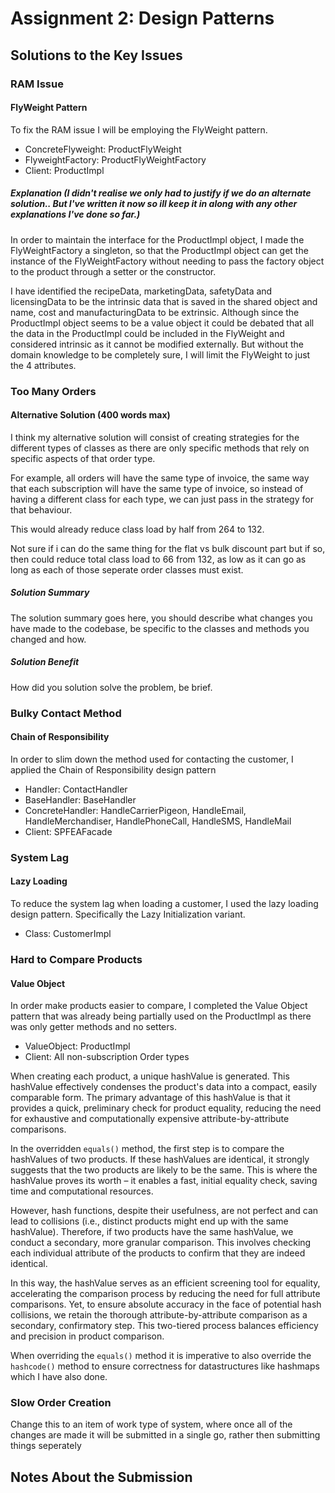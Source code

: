 # Assignment 2: Design Patterns

## Solutions to the Key Issues

### RAM Issue

#### FlyWeight Pattern

To fix the RAM issue I will be employing the FlyWeight pattern. 

- ConcreteFlyweight: ProductFlyWeight
- FlyweightFactory: ProductFlyWeightFactory
- Client: ProductImpl

##### Explanation (I didn't realise we only had to justify if we do an alternate solution.. But I've written it now so ill keep it in along with any other explanations I've done so far.)

In order to maintain the interface for the ProductImpl object, I made the FlyWeightFactory
a singleton, so that the ProductImpl object can get the instance of the FlyWeightFactory without needing
to pass the factory object to the product through a setter or the constructor. 

I have identified the recipeData, marketingData, safetyData and licensingData to be the intrinsic
data that is saved in the shared object and name, cost and manufacturingData to be extrinsic. Although
since the ProductImpl object seems to be a value object it could be debated that all the data in the 
ProductImpl could be included in the FlyWeight and considered intrinsic as it cannot be modified
externally. But without the domain knowledge to be completely sure, I will limit the FlyWeight to 
just the 4 attributes.

### Too Many Orders

#### Alternative Solution (400 words max)

I think my alternative solution will consist of creating strategies for the different
types of classes as there are only specific methods that rely on specific aspects of that
order type.

For example, all orders will have the same type of invoice, the same way that each
subscription will have the same type of invoice, so instead of having a different class
for each type, we can just pass in the strategy for that behaviour.

This would already reduce class load by half from 264 to 132. 

Not sure if i can do the same thing for the flat vs bulk discount part but 
if so, then could reduce total class load to 66 from 132, as low as it can go
as long as each of those seperate order classes must exist.

##### Solution Summary

The solution summary goes here, you should describe what changes you have made to the codebase, be specific to the classes and methods you changed and how.

##### Solution Benefit

How did you solution solve the problem, be brief.

### Bulky Contact Method

#### Chain of Responsibility

In order to slim down the method used for contacting the customer, I applied the Chain of Responsibility
design pattern

- Handler: ContactHandler
- BaseHandler: BaseHandler
- ConcreteHandler: HandleCarrierPigeon, HandleEmail, HandleMerchandiser, HandlePhoneCall, HandleSMS, HandleMail
- Client: SPFEAFacade

### System Lag

#### Lazy Loading

To reduce the system lag when loading a customer, I used the lazy loading design pattern. Specifically the Lazy Initialization
variant.

- Class: CustomerImpl

### Hard to Compare Products

#### Value Object

In order make products easier to compare, I completed the Value Object pattern that was
already being partially used on the ProductImpl as there was only getter methods and no setters.

- ValueObject: ProductImpl
- Client: All non-subscription Order types

When creating each product, a unique hashValue is generated. This hashValue effectively condenses the product's data into a compact, 
easily comparable form. The primary advantage of this hashValue is that it provides a quick, 
preliminary check for product equality, reducing the need for exhaustive and computationally 
expensive attribute-by-attribute comparisons.

In the overridden `equals()` method, the first step is to compare the hashValues of two products. 
If these hashValues are identical, it strongly suggests that the two products are likely to be 
the same. This is where the hashValue proves its worth – it enables a fast, initial equality 
check, saving time and computational resources.

However, hash functions, despite their usefulness, are not perfect and can lead to collisions 
(i.e., distinct products might end up with the same hashValue). Therefore, if two products have
the same hashValue, we conduct a secondary, more granular comparison. This involves checking 
each individual attribute of the products to confirm that they are indeed identical.

In this way, the hashValue serves as an efficient screening tool for equality, accelerating
the comparison process by reducing the need for full attribute comparisons. Yet, to ensure 
absolute accuracy in the face of potential hash collisions, we retain the thorough 
attribute-by-attribute comparison as a secondary, confirmatory step. This two-tiered process 
balances efficiency and precision in product comparison.

When overriding the `equals()` method it is imperative to also override the `hashcode()` method
to ensure correctness for datastructures like hashmaps which I have also done.

### Slow Order Creation

Change this to an item of work type of system, where once all of the changes are made it will be submitted in a single go, rather
then submitting things seperately

## Notes About the Submission